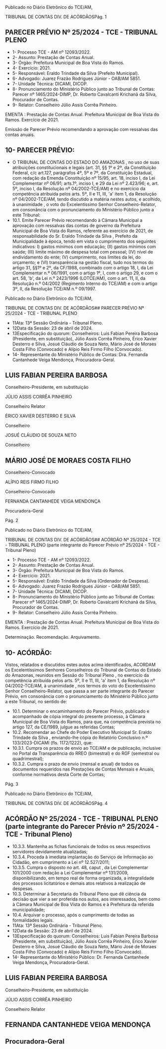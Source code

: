 Publicado  no  Diário  Eletrônico do TCE/AM,

TRIBUNAL DE CONTAS DIV. DE ACÓRDÃOSPág. 1

## PARECER PRÉVIO Nº 25/2024 - TCE - TRIBUNAL PLENO

- 1- Processo TCE - AM nº 12093/2022.
- 2- Assunto: Prestação de Contas Anual.
- 3- Órgão: Prefeitura Municipal de Boa Vista do Ramos.
- 4- Exercício: 2021.
- 5- Responsável: Eraldo Trindade da Silva (Prefeito Municipal).
- 6- Advogado: Juarez Frazão Rodrigues Júnior - OAB/AM 5851.
- 7- Unidade Técnica: DICAMI, DICOP.
- 8- Pronunciamento  do  Ministério  Público  junto  ao  Tribunal  de  Contas: Parecer  nº 1465/2024-DIMP, Dr. Roberto Cavalcanti Krichanã da Silva, Procurador de Contas.
- 9- Relator: Conselheiro Júlio Assis Corrêa Pinheiro.

EMENTA :  Prestação  de  Contas  Anual.    Prefeitura Municipal  de  Boa  Vista  do  Ramos.    Exercício  de 2021.

Emissão de Parecer Prévio recomendando a aprovação com ressalvas das contas anuais.

## 10-  PARECER PRÉVIO:

- O  TRIBUNAL  DE  CONTAS  DO  ESTADO  DO  AMAZONAS ,  no  uso  de  suas atribuições  constitucionais  e  legais  (art.  31,  §§  1º  e  2º,  da  Constituição  Federal,  c/c art.127,  parágrafos  4º,  5º  e  7º,  da  Constituição  Estadual,  com  redação  da  Emenda Constituição nº 15/95, art. 18, inciso I, da Lei Complementar nº 06/91; arts.1º, inciso I, e 29  da  Lei  nº  2.423/96;  e,  art.  5º,  inciso  I,  da  Resolução  nº  04/2002-TCE/AM)  e  no exercício da competência atribuída pelos arts. 5º, II e 11, III, 'a' item 1, da Resolução nº 04/2002-TCE/AM, tendo discutido a matéria nestes autos, e acolhido, à unanimidade , o voto do Excelentíssimo Senhor Conselheiro-Relator, em consonância com o pronunciamento do Ministério Público junto a este Tribunal:
- 10.1. Emite Parecer Prévio recomendando à Câmara Municipal a aprovação  com  ressalvas das  contas  de  governo  da  Prefeitura Municipal de Boa Vista do Ramos, referente ao exercício de 2021, de responsabilidade do Sr. Eraldo Trindade da Silva , Prefeito da Municipalidade à época, tendo em vista o cumprimento dos seguintes indicativos: I) gastos mínimos com educação; (II) gastos mínimos com saúde; (III) limite máximo de despesa total com pessoal; (IV) nível de endividamento  do ente; (V) cumprimento,  nos  limites da lei, do orçamento;  e  (VI)  transparência  na  gestão  fiscal,  tudo  nos  termos  do artigo 31, §§1º e 2º, da CF/1988, combinado com o artigo 18, I, da Lei Complementar n.º 06/1991, com o artigo 1º, I, com o artigo 29, e com o art.  58,  'b',  da  Lei  n.º  2423/1996  (LOTCE/AM),  com  o  art.  11,  II,  da Resolução n.º 04/2002 (Regimento Interno do TCE/AM) e com o artigo 3º, II, da Resolução TCE/AM n.º 09/1997.

Publicado  no  Diário  Eletrônico do TCE/AM,

TRIBUNAL DE CONTAS DIV. DE ACÓRDÃOS## PARECER PRÉVIO Nº 25/2024 - TCE - TRIBUNAL PLENO

- 11Ata: 13ª Sessão Ordinária - Tribunal Pleno.
- 12Data da Sessão: 23 de abril de 2024.
- 13Especificação do quorum: Conselheiros: Luis Fabian Pereira Barbosa (Presidente, em  substituição),  Júlio  Assis  Corrêa  Pinheiro,  Érico  Xavier  Desterro  e  Silva,  Josué Cláudio de Souza Neto, Mário José de Moraes Costa Filho (Convocado) e Alípio Reis Firmo Filho (Convocado).
- 14-  Representante do Ministério Público de Contas: Dra. Fernanda Cantanhede Veiga Mendonça, Procuradora-Geral.

## LUIS FABIAN PEREIRA BARBOSA

Conselheiro-Presidente, em substituição

JÚLIO ASSIS CORRÊA PINHEIRO

Conselheiro Relator

ÉRICO XAVIER DESTERRO E SILVA

Conselheiro

JOSUÉ CLÁUDIO DE SOUZA NETO

Conselheiro

## MÁRIO JOSÉ DE MORAES COSTA FILHO

Conselheiro-Convocado

ALÍPIO REIS FIRMO FILHO

Conselheiro-Convocado

FERNANDA CANTANHEDE VEIGA MENDONÇA

Procuradora-Geral

Pág. 2

Publicado  no  Diário  Eletrônico do TCE/AM,

TRIBUNAL DE CONTAS DIV. DE ACÓRDÃOS## ACÓRDÃO Nº 25/2024 - TCE - TRIBUNAL PLENO (parte integrante do Parecer Prévio nº 25/2024 - TCE - Tribunal Pleno)

- 1- Processo TCE - AM nº 12093/2022.
- 2- Assunto: Prestação de Contas Anual.
- 3- Órgão: Prefeitura Municipal de Boa Vista do Ramos.
- 4- Exercício: 2021.
- 5- Responsável: Eraldo Trindade da Silva (Ordenador de Despesa).
- 6- Advogado: Juarez Frazão Rodrigues Júnior - OAB/AM 5851.
- 7- Unidade Técnica: DICAMI, DICOP.
- 8- Pronunciamento  do  Ministério  Público  junto  ao  Tribunal  de  Contas: Parecer  nº 1465/2024-DIMP, Dr. Roberto Cavalcanti Krichanã da Silva, Procurador de Contas.
- 9- Relator: Conselheiro Júlio Assis Corrêa Pinheiro.

EMENTA :  Prestação  de  Contas  Anual.    Prefeitura Municipal  de  Boa  Vista  do  Ramos.  Exercício  de 2021.

Determinação. Recomendação. Arquivamento.

## 10-  ACÓRDÃO:

Vistos, relatados e discutidos estes autos acima identificados, ACORDAM os Excelentíssimos Senhores Conselheiros do Tribunal de Contas do Estado do Amazonas, reunidos em Sessão do Tribunal Pleno , no exercício da competência atribuída pelos arts. 5º, II e 11, III, 'a' item 1, da Resolução nº 04/2002-TCE/AM, à unanimidade , nos termos do voto do Excelentíssimo Senhor Conselheiro-Relator, que passa a ser parte integrante do Parecer Prévio, em consonância com o pronunciamento do Ministério Público junto a este Tribunal, no sentido de:

- 10.1. Determinar o encaminhamento  do Parecer Prévio, publicado e acompanhado  de  cópia  integral  do  presente  processo,  à  Câmara Municipal de Boa Vista do Ramos, para que, na competência prevista no artigo 127, da CE/1989, julgue as referidas Contas;
- 10.2. Recomendar ao  Chefe  do  Poder  Executivo  Municipal Sr.  Eraldo Trindade  da  Silva , enviando-lhe  cópia  do  Relatório  Conclusivo  n.º 133/2023-DICAMI (fls. 1172/1222), que:
- 10.3.1. Cumpra  os  prazos  de  envio  ao  TCE/AM  e  de  publicação, inclusive no Portal da    Transparência do RREO (bimestral) e do RGF (semestral ou quadrimestral);
- 10.3.2. Cumpra  o  prazo  de  envio  (mensal  e  anual)  de  todos  os documentos requeridos nas Prestações de Contas Mensais e Anuais, conforme normativos desta Corte de Contas;

Pág. 3

Publicado  no  Diário  Eletrônico do TCE/AM,

TRIBUNAL DE CONTAS DIV. DE ACÓRDÃOSPág. 4

## ACÓRDÃO Nº 25/2024 - TCE - TRIBUNAL PLENO (parte integrante do Parecer Prévio nº 25/2024 - TCE - Tribunal Pleno)

- 10.3.3. Mantenha  as  fichas  funcionais  de  todos  os  seus  respectivos servidores devidamente atualizadas;
- 10.3.4. Proceda à imediata implantação do Serviço de Informação ao Cidadão, em cumprimento a Lei nº 12.527/2011;
- 10.3.5. Cumpra  o  disposto  no  art.  48, caput ,  da  Lei  Complementar 101/2000 com redação a Lei Complementar nº 131/2009, disponibilizando, em tempo real de forma organizada, a integralidade dos  processos  licitatórios  e  demais  atos  relativos  à  realização  de despesas.
- 10.3. Determinar à Secretaria do Tribunal Pleno que dê ciência da decisão que  vier  a  ser  proferida  nos  autos,  aos  interessados,  bem  como  à Câmara Municipal de Boa Vista do Ramos e à Prefeitura da referida municipalidade;
- 10.4. Arquivar o  processo,  após  o  cumprimento  de  todas  as  formalidades legais.
- 11Ata: 13ª Sessão Ordinária - Tribunal Pleno.
- 12Data da Sessão: 23 de abril de 2024.
- 13Especificação do quorum: Conselheiros: Luis Fabian Pereira Barbosa (Presidente, em  substituição),  Júlio  Assis  Corrêa  Pinheiro,  Érico  Xavier  Desterro  e  Silva,  Josué Cláudio de Souza Neto, Mário José de Moraes Costa Filho (Convocado) e Alípio Reis Firmo Filho (Convocado).
- 14-  Representante do Ministério Público: Dr. Fernanda Cantanhede Veiga Mendonça, Procuradora-Geral.

## LUIS FABIAN PEREIRA BARBOSA

Conselheiro-Presidente, em substituição

JÚLIO ASSIS CORRÊA PINHEIRO

Conselheiro Relator

## FERNANDA CANTANHEDE VEIGA MENDONÇA

## Procuradora-Geral